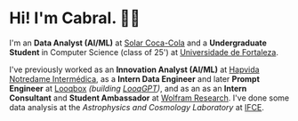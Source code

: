 # Hi! I'm **Cabral**. 👋🏻

I'm an **Data Analyst (AI/ML)** at [Solar Coca-Cola](https://www.solarbr.com.br/) and a **Undergraduate Student** in Computer Science (class of 25') at [Universidade de Fortaleza](https://unifor.br/web/graduacao/ciencia-da-computacao).

I've previously worked as an **Innovation Analyst (AI/ML)** at [Hapvida Notredame Intermédica](https://hapvidandi.com.br), as a **Intern Data Engineer** and later **Prompt Engineer** at [Looqbox](https://www.looqbox.com/en) _(building [LooqGPT](https://looqbox.com/produto-looqgpt/))_, and as an as an **Intern Consultant** and **Student Ambassador** at [Wolfram Research](https://wolfram.com). I've done some data analysis at the *Astrophysics and Cosmology Laboratory* at [IFCE](https://ifce.edu.br).
